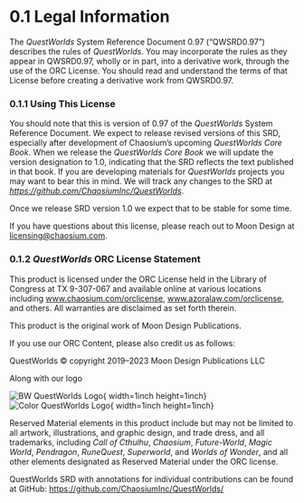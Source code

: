 # 0.1 Legal Information

The *QuestWorlds* System Reference Document 0.97 (“QWSRD0.97”) describes the rules of *QuestWorlds*. You may incorporate the rules as they appear in QWSRD0.97, wholly or in part, into a derivative work, through the use of the ORC License. You should read and understand the terms of that License before creating a derivative work from QWSRD0.97.


### 0.1.1 Using This License

You should note that this is version of 0.97 of the *QuestWorlds* System Reference Document. We expect to release revised versions of this SRD, especially after development of Chaosium’s upcoming *QuestWorlds Core Book*. When we release the *QuestWorlds Core Book* we will update the version designation to 1.0, indicating that the SRD reflects the text published in that book. If you are developing materials for *QuestWorlds* projects you may want to bear this in mind. We will track any changes to the SRD at *https://github.com/ChaosiumInc/QuestWorlds*.

Once we release SRD version 1.0 we expect that to be stable for some time.

If you have questions about this license, please reach out to Moon Design at licensing@chaosium.com.

### 0.1.2 *QuestWorlds* ORC License Statement

This product is licensed under the ORC License held in the Library of Congress at TX 9-307-067 and available online at various locations including www.chaosium.com/orclicense, www.azoralaw.com/orclicense, and others. All warranties are disclaimed as set forth therein.

This product is the original work of Moon Design Publications.

If you use our ORC Content, please also credit us as follows:

QuestWorlds © copyright 2019–2023 Moon Design Publications LLC

Along with our logo

![BW QuestWorlds Logo](Logos/QW-Stamp-Red.png){ width=1inch height=1inch} ![Color QuestWorlds Logo](Logos/QW-Stamp-Black.png){ width=1inch height=1inch}

Reserved Material elements in this product include but may not be limited to all artwork, illustrations, and graphic design, and trade dress, and all trademarks, including *Call of Cthulhu*, *Chaosium*, *Future-World*, *Magic World*, *Pendragon*, *RuneQuest*,
*Superworld*, and *Worlds of Wonder*, and all other elements designated as Reserved Material under the ORC license.

QuestWorlds SRD with annotations for individual contributions can be found at GitHub: https://github.com/ChaosiumInc/QuestWorlds/

